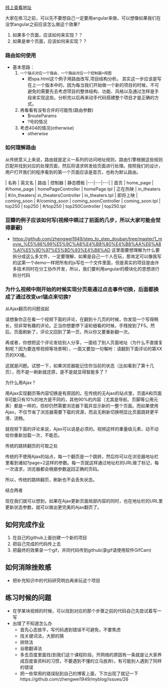 [线上查看地址](https://zhengwei1949.github.io/step_to_step_douban/#/home_page)

大家在练习之前，可以先不要想自己一定要用angular来做，可以想像如果我们在没学angular之前应该怎么做这个效果?
1. 如果多个页面，应该如何来实现？？
2. 如果是单个页面，应该如何来实现？？

### 路由如何使用
- 基本思路：
    1. `一个锚点对应一个路由，一个路由对应一个控制器+视图`
        + 把spa.html这个例子用路由改写,项目结构分析。 其实这一步应该是写在上一个版本中的，因为每当我们开始做一个新的项目的时候，不可避免的需要先去考虑项目的整体结构、功能、风格以及通过怎样是手段来实现这些。分析完以后再来动手代码搭建整个项目才是正确的方式。
    2. 再看看有没有合并的可能性(路由参数)
        + $routeParams
        + ?号的情况
    3. 考虑404的情况(otherwise)
        + otherwise

### 如何理解路由
从传统意义上来说，路由就是定义一系列的访问地址规则，路由引擎根据这些规则匹配并找到对应的处理页面，然后将请求转发给页面进行处理。按照我们的设计，用户打开我们的程序看到的第一个页面应该是首页，也称为默认路由。


| 名称 | 英文名 | 路由  | 控制器 | 静态模板
|---|---|---|
| 首页 | home_page | #/home_page  | homePageController | homePage.tpl
| 正在热映 | in_theaters | #/in_theaters| in_theatersController | in_theaters.tpl
| 即将上映 | coming_soon | #/coming_soon  | coming_soonController | coming_soon.tpl
| top250 | top250 | #/top250 | top250Controller | top250.tpl


### 豆瓣的例子应该如何写(视频中跳过了前面的几步，所以大家可能会觉得蒙蔽)
- https://github.com/zhengwei1949/step_to_step_douban/tree/master/1_movie_%E5%86%99%E5%9C%A8%E4%B8%80%E4%B8%AA%E6%A8%A1%E5%9D%97%E5%BD%93%E4%B8%AD
这里面要想理解为什么要拆分成这么多文件，一定要理解，如果是自己一个人在玩，那肯定可以像我写的这第一个demo一样把所有的js写在一个文件里面，但是真实的项目是由许多技术同时在分工协作开发，所以，我们要利用angular的模块化的思想进行拆分代码


### 为什么视频中刚开始的时候实现分页是通过点击事件切换，后面都换成了通过改变url锚点来切换?
从Ajax翻页的问题说起

请想象你正在看一个视频下面的评论，在翻到十几页的时候，你发现一个写得稍长，但非常有趣的评论。正当你想要停下滚轮细看的时候，手残按到了F5。然后，页面刷新了，评论又回到了第一页，所以你又要重新翻一次。

再或者，你想把这个评论发给别人分享，一面给了别人页面地址（为什么不直接复制呢？因为要连带视频等场景啊），一面又要加一句嘱咐：请翻到下面评论的第XX页的XX楼。

这就是问题。试想一下，如果浏览器能记住你当前的状态（比如看到了第十几页），而不是一刷新就还原，是不是就显得智能多了？

为什么用Ajax？

用Ajax实现翻页等内容切换是有原因的。在传统的无Ajax的站点里，页面A和页面B可能只有10%的地方是不同的，其他90%的内容（尤其是导航、页脚等公用元素）都是一样的，但却仍然需要浏览器下载并显示新的一整个页面。而如果使用Ajax，不仅节省了浏览器需要下载的资源，而且无刷新切换明显比页面跳转更平滑、流畅。

就视频下面的评论来说，Ajax可以说是必须的。视频这样的重量级元素，动不动给你重新加载一次，不能忍。

传统的跳转翻页的可取之处

传统的不使用Ajax的站点，每一个翻页是一个跳转，然后你可以在浏览器地址栏里看到诸如?page=2这样的参数。每一页就这样通过地址栏的URL做了标记，每一次请求，浏览器都会根据参数返回正确的页码。

所以，传统的跳转翻页，刷新也不会丢失状态。

结合两者

现在我们就可以想到，如果在Ajax更新页面局部内容的同时，也在地址栏的URL里更新状态参数，就可以做出更完美的Ajax翻页了。


## 如何完成作业
1. 在自己的github上面创建一个新的项目
2. 把自己完成的代码传上去
3. 把最终的效果录一个gif，并同代码传到github(录gif请使用软件GifCam)

## 如何消除挫败感
- 把补充知识中的代码研究明白再来玩这个项目

## 练习时候的问题
- 在学某块视频的时候，可以找到对应的那个步骤之前的代码自己先尝试着写一写
- 出错了不知道怎么办
    + 首先心态放平，写代码遇到错误不可避免，不要焦虑
    + 找关键词法，大胆的猜
    + 排除法 
    + 谷歌翻译法
    + 多去百度里面找(到我们这个课程阶段，开网络的原因有一条就是让大家养成百度查资料的习惯，不要遇到不懂的立马放弃)，有可能别人遇到了同样的错误
    + 把一些常用的错误贴到自己的博客上面，下次出现了就记一下https://github.com/zhengwei1949/myblog/issues/26

